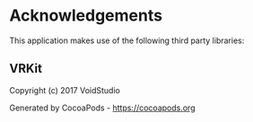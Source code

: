 # Acknowledgements
This application makes use of the following third party libraries:

## VRKit

Copyright (c) 2017 VoidStudio

Generated by CocoaPods - https://cocoapods.org
